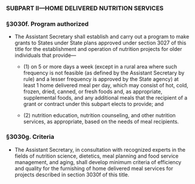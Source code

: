 ### SUBPART II—HOME DELIVERED NUTRITION SERVICES

### §3030f. Program authorized
* The Assistant Secretary shall establish and carry out a program to make grants to States under State plans approved under section 3027 of this title for the establishment and operation of nutrition projects for older individuals that provide—

  * (1) on 5 or more days a week (except in a rural area where such frequency is not feasible (as defined by the Assistant Secretary by rule) and a lesser frequency is approved by the State agency) at least 1 home delivered meal per day, which may consist of hot, cold, frozen, dried, canned, or fresh foods and, as appropriate, supplemental foods, and any additional meals that the recipient of a grant or contract under this subpart elects to provide; and

  * (2) nutrition education, nutrition counseling, and other nutrition services, as appropriate, based on the needs of meal recipients.

### §3030g. Criteria
* The Assistant Secretary, in consultation with recognized experts in the fields of nutrition science, dietetics, meal planning and food service management, and aging, shall develop minimum criteria of efficiency and quality for the furnishing of home delivered meal services for projects described in section 3030f of this title.
